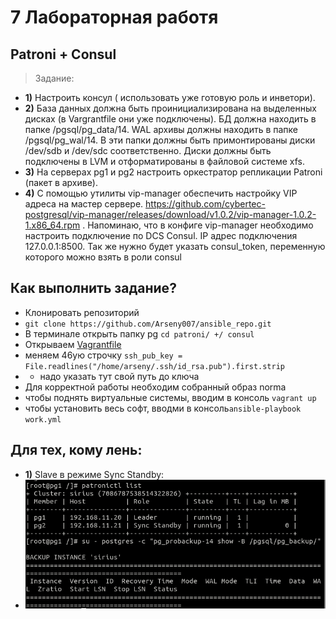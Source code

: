 # 7 Лабораторная работя
## Patroni + Consul

> Задание:

 + **1)** Настроить консул ( использовать уже готовую роль и инветори).
 + **2)** База данных должна быть проинициализирована на выделенных дисках (в Vargrantfile они уже подключены). БД должна находить в папке /pgsql/pg_data/14. WAL архивы должны находить в папке /pgsql/pg_wal/14. В эти папки должны быть примонтированы диски /dev/sdb и /dev/sdc соответственно. Диски должны быть подключены в LVM и отформатированы в файловой системе xfs.
 + **3)** На серверах pg1 и pg2 настроить оркестратор репликации Patroni (пакет в архиве).
 + **4)** С помощью утилиты vip-manager обеспечить настройку VIP адреса на мастер сервере. https://github.com/cybertec-postgresql/vip-manager/releases/download/v1.0.2/vip-manager-1.0.2-1.x86_64.rpm . Напоминаю, что в конфиге vip-manager необходимо настроить подключение по DCS Consul. IP адрес подключения 127.0.0.1:8500. Так же нужно будет указать consul_token, переменную которого можно взять в роли consul
 
## Как выполнить задание?
 + Клонировать репозиторий 
 + `git clone https://github.com/Arseny007/ansible_repo.git`
 + В терминале открыть папку pg `cd patroni/ +/ consul`
 + Открываем [Vagrantfile](https://github.com/Arseny007/ansible_repo/blob/master/patroni%20%2B%20consul/Vagrantfile)
 + меняем 46ую строчку `ssh_pub_key = File.readlines("/home/arseny/.ssh/id_rsa.pub").first.strip`
 + +  надо указать тут свой путь до ключа
 + Для корректной работы необходим собранный образ norma
 + чтобы поднять виртуальные системы, вводим в консоль `vagrant up`
 + чтобы установить весь софт, вводми в консоль`ansible-playbook work.yml`

## Для тех, кому лень:
 + **1)** Slave в режиме Sync Standby:
 + ![1](https://github.com/Arseny007/ansible_repo/blob/master/pictures/patroni/Screenshot%20from%202022-04-15%2014-48-14.png)
